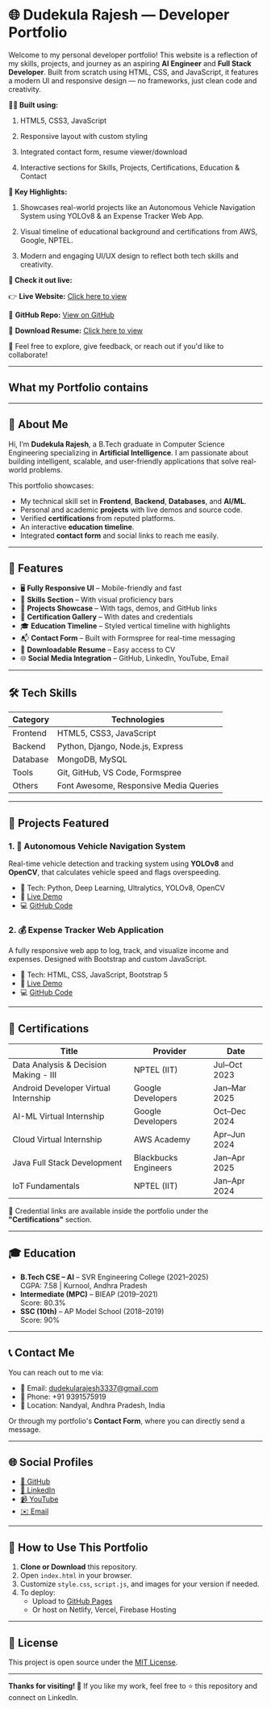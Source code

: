 # 🌐 Dudekula Rajesh — Developer Portfolio

Welcome to my personal developer portfolio! This website is a reflection of my skills, projects, and journey as an aspiring **AI Engineer** and **Full Stack Developer**. Built from scratch using HTML, CSS, and JavaScript, it features a modern UI and responsive design — no frameworks, just clean code and creativity.

**👨‍💻 Built using:**

1) HTML5, CSS3, JavaScript

2) Responsive layout with custom styling

3) Integrated contact form, resume viewer/download

4) Interactive sections for Skills, Projects, Certifications, Education & Contact

**💼 Key Highlights:**

1) Showcases real-world projects like an Autonomous Vehicle Navigation System using YOLOv8 & an Expense Tracker Web App.

2) Visual timeline of educational background and certifications from AWS, Google, NPTEL.

3) Modern and engaging UI/UX design to reflect both tech skills and creativity.

**🔗 Check it out live:**

👉 **Live Website:** [Click here to view](https://dudekularajesh.github.io/Rajesh-Portfolio/)  

📁 **GitHub Repo:** [View on GitHub](https://github.com/Dudekularajesh/Rajesh-Portfolio/)

📄 **Download Resume:** [Click here to view](assets./D.%20RajeshResume2.pdf)

🙌 Feel free to explore, give feedback, or reach out if you'd like to collaborate!

---

## What my Portfolio contains

---

## 🧠 About Me

Hi, I’m **Dudekula Rajesh**, a B.Tech graduate in Computer Science Engineering specializing in **Artificial Intelligence**. I am passionate about building intelligent, scalable, and user-friendly applications that solve real-world problems.

This portfolio showcases:
- My technical skill set in **Frontend**, **Backend**, **Databases**, and **AI/ML**.
- Personal and academic **projects** with live demos and source code.
- Verified **certifications** from reputed platforms.
- An interactive **education timeline**.
- Integrated **contact form** and social links to reach me easily.

---

## 🚀 Features

- 🖥️ **Fully Responsive UI** – Mobile-friendly and fast
- 🧠 **Skills Section** – With visual proficiency bars
- 📁 **Projects Showcase** – With tags, demos, and GitHub links
- 📜 **Certification Gallery** – With dates and credentials
- 🎓 **Education Timeline** – Styled vertical timeline with highlights
- 📬 **Contact Form** – Built with Formspree for real-time messaging
- 📎 **Downloadable Resume** – Easy access to CV
- 🌐 **Social Media Integration** – GitHub, LinkedIn, YouTube, Email

---

## 🛠 Tech Skills

| Category     | Technologies                           |
|--------------|---------------------------------------------|
| Frontend     | HTML5, CSS3, JavaScript                     |
| Backend      | Python, Django, Node.js, Express            |
| Database     | MongoDB, MySQL                              |
| Tools        | Git, GitHub, VS Code, Formspree             |
| Others       | Font Awesome, Responsive Media Queries      |

---

## 💼 Projects Featured

### 1. 🧭 Autonomous Vehicle Navigation System
Real-time vehicle detection and tracking system using **YOLOv8** and **OpenCV**, that calculates vehicle speed and flags overspeeding.

- 🔧 Tech: Python, Deep Learning, Ultralytics, YOLOv8, OpenCV
- 🔗 [Live Demo](https://dudekularajesh.github.io/Autonomous-Vehicle-navigation-system-using-deep-learning-and-computer-vision-/)
- 💻 [GitHub Code](https://github.com/Dudekularajesh/Autonomous-Vehicle-navigation-system-using-deep-learning-and-computer-vision-)

### 2. 💰 Expense Tracker Web Application
A fully responsive web app to log, track, and visualize income and expenses. Designed with Bootstrap and custom JavaScript.

- 🔧 Tech: HTML, CSS, JavaScript, Bootstrap 5
- 🔗 [Live Demo](https://dudekularajesh.github.io/Expense_Tracker_Web_Application/)
- 💻 [GitHub Code](https://github.com/Dudekularajesh/Expense_Tracker_Web_Application)

---

## 📜 Certifications

| Title                                   | Provider             | Date        |
|----------------------------------------|----------------------|-------------|
| Data Analysis & Decision Making - III  | NPTEL (IIT)          | Jul–Oct 2023|
| Android Developer Virtual Internship   | Google Developers    | Jan–Mar 2025|
| AI-ML Virtual Internship                | Google Developers    | Oct–Dec 2024|
| Cloud Virtual Internship                | AWS Academy          | Apr–Jun 2024|
| Java Full Stack Development            | Blackbucks Engineers | Jan–Apr 2025|
| IoT Fundamentals                       | NPTEL (IIT)          | Jan–Apr 2024|

🔗 Credential links are available inside the portfolio under the **"Certifications"** section.

---

## 🎓 Education

- **B.Tech CSE – AI** – SVR Engineering College (2021–2025)  
  CGPA: 7.58 | Kurnool, Andhra Pradesh  
- **Intermediate (MPC)** – BIEAP (2019–2021)  
  Score: 80.3%  
- **SSC (10th)** – AP Model School (2018–2019)  
  Score: 90%  

---

## 📞 Contact Me

You can reach out to me via:

- 📧 Email: dudekularajesh3337@gmail.com
- 📱 Phone: +91 9391575919
- 📍 Location: Nandyal, Andhra Pradesh, India

Or through my portfolio's **Contact Form**, where you can directly send a message.

---

## 🌐 Social Profiles

- [🌟 GitHub](https://github.com/Dudekularajesh)
- [🔗 LinkedIn](https://www.linkedin.com/in/dudekula-rajesh-ab1a3b259/)
- [📹 YouTube](https://www.youtube.com/@dudekularajesh7766)
- [✉️ Email](mailto:dudekularajesh3337@gmail.com)

---

## 📂 How to Use This Portfolio

1. **Clone or Download** this repository.
2. Open `index.html` in your browser.
3. Customize `style.css`, `script.js`, and images for your version if needed.
4. To deploy:
   - Upload to [GitHub Pages](https://pages.github.com/)
   - Or host on Netlify, Vercel, Firebase Hosting

---

## 📜 License

This project is open source under the [MIT License](LICENSE).

---

**Thanks for visiting! 🙏**
If you like my work, feel free to ⭐ this repository and connect on LinkedIn.
